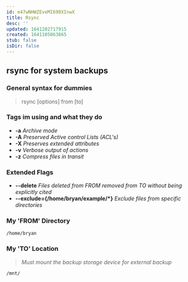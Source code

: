 ```yaml
---
id: e47wNHWZEveMI698XInwX
title: Rsync
desc: ''
updated: 1641202717915
created: 1641105063865
stub: false
isDir: false
---
```


## rsync for system backups

### General syntax for dummies

> rsync [options] from [to]

### Tags im using and what they do

- **-a** _Archive mode_
- **-A** _Preserved Active control Lists (ACL's)_
- **-X** _Preserves extended attributes_
- **-v** _Verbose output of actions_
- **-z** _Compress files in transit_

### Extended Flags

- **--delete** _Files deleted from FROM removed from TO without being explicitly cited_
- **--exclude={/home/bryan/example/\*}** _Exclude files from specific directories_

### My 'FROM' Directory

`/home/bryan`

### My 'TO' Location

> _Must mount the backup storage device for external backup_

`/mnt/`

